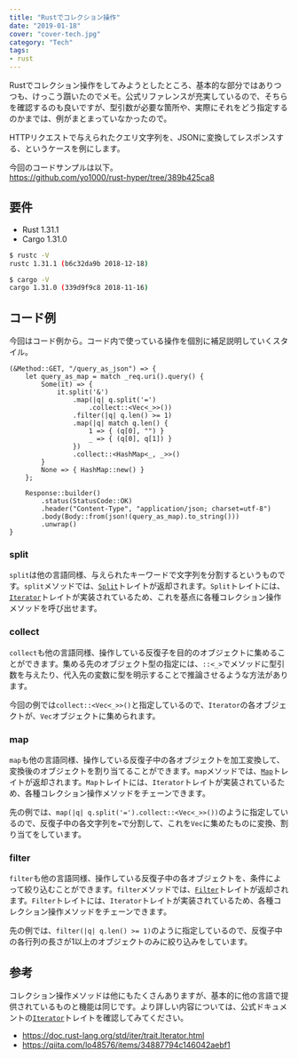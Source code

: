 ```yaml
---
title: "Rustでコレクション操作"
date: "2019-01-18"
cover: "cover-tech.jpg"
category: "Tech"
tags:
- rust
---
```


Rustでコレクション操作をしてみようとしたところ、基本的な部分ではありつつも、けっこう躓いたのでメモ。公式リファレンスが充実しているので、そちらを確認するのも良いですが、型引数が必要な箇所や、実際にそれをどう指定するのかまでは、例がまとまっていなかったので。

HTTPリクエストで与えられたクエリ文字列を、JSONに変換してレスポンスする、というケースを例にします。

今回のコードサンプルは以下。<br>
https://github.com/yo1000/rust-hyper/tree/389b425ca8


## 要件
- Rust 1.31.1
- Cargo 1.31.0

```bash
$ rustc -V
rustc 1.31.1 (b6c32da9b 2018-12-18)

$ cargo -V
cargo 1.31.0 (339d9f9c8 2018-11-16)
```


## コード例
今回はコード例から。コード内で使っている操作を個別に補足説明していくスタイル。

```rust{numberLines:true}
(&Method::GET, "/query_as_json") => {
    let query_as_map = match _req.uri().query() {
        Some(it) => {
            it.split('&')
                .map(|q| q.split('=')
                    .collect::<Vec<_>>())
                .filter(|q| q.len() >= 1)
                .map(|q| match q.len() {
                    1 => { (q[0], "") }
                    _ => { (q[0], q[1]) }
                })
                .collect::<HashMap<_, _>>()
        }
        None => { HashMap::new() }
    };

    Response::builder()
        .status(StatusCode::OK)
        .header("Content-Type", "application/json; charset=utf-8")
        .body(Body::from(json!(query_as_map).to_string()))
        .unwrap()
}
```


### split
`split`は他の言語同様、与えられたキーワードで文字列を分割するというものです。`split`メソッドでは、[`Split`](https://doc.rust-lang.org/std/str/struct.Split.html)トレイトが返却されます。`Split`トレイトには、[`Iterator`](https://doc.rust-lang.org/std/iter/trait.Iterator.html)トレイトが実装されているため、これを基点に各種コレクション操作メソッドを呼び出せます。


### collect
`collect`も他の言語同様、操作している反復子を目的のオブジェクトに集めることができます。集める先のオブジェクト型の指定には、`::<_>`でメソッドに型引数を与えたり、代入先の変数に型を明示することで推論させるような方法があります。

今回の例では`collect::<Vec<_>>()`と指定しているので、`Iterator`の各オブジェクトが、`Vec`オブジェクトに集められます。


### map
`map`も他の言語同様、操作している反復子中の各オブジェクトを加工変換して、変換後のオブジェクトを割り当てることができます。`map`メソッドでは、[`Map`](https://doc.rust-lang.org/std/iter/struct.Map.html)トレイトが返却されます。`Map`トレイトには、`Iterator`トレイトが実装されているため、各種コレクション操作メソッドをチェーンできます。

先の例では、`map(|q| q.split('=').collect::<Vec<_>>())`のように指定しているので、反復子中の各文字列を`=`で分割して、これを`Vec`に集めたものに変換、割り当てをしています。


### filter
`filter`も他の言語同様、操作している反復子中の各オブジェクトを、条件によって絞り込むことができます。`filter`メソッドでは、[`Filter`](https://doc.rust-lang.org/std/iter/struct.Filter.html)トレイトが返却されます。`Filter`トレイトには、`Iterator`トレイトが実装されているため、各種コレクション操作メソッドをチェーンできます。

先の例では、`filter(|q| q.len() >= 1)`のように指定しているので、反復子中の各行列の長さが1以上のオブジェクトのみに絞り込みをしています。


## 参考
コレクション操作メソッドは他にもたくさんありますが、基本的に他の言語で提供されているものと機能は同じです。より詳しい内容については、公式ドキュメントの[`Iterator`](https://doc.rust-lang.org/std/iter/trait.Iterator.html)トレイトを確認してみてください。

- https://doc.rust-lang.org/std/iter/trait.Iterator.html
- https://qiita.com/lo48576/items/34887794c146042aebf1
